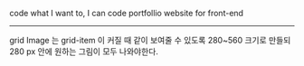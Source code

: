 code what I want to, I can code
portfollio website for front-end

---

grid Image 는 grid-item 이 커질 때 같이 보여줄 수 있도록 280~560 크기로 만들되 280 px 안에 원하는 그림이 모두 나와야한다.
